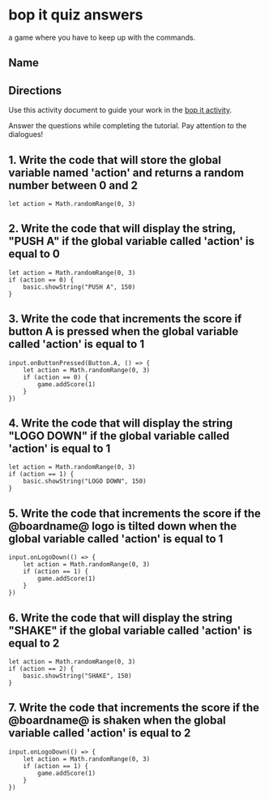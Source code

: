 # bop it quiz answers

a game where you have to keep up with the commands.

## Name

## Directions

Use this activity document to guide your work in the [bop it activity](/lessons/bop-it/activity).

Answer the questions while completing the tutorial. Pay attention to the dialogues!

## 1. Write the code that will store the global variable named 'action' and returns a random number between 0 and 2

```blocks
let action = Math.randomRange(0, 3)
```

## 2. Write the code that will display the string, "PUSH A" if the global variable called 'action' is equal to 0

```blocks
let action = Math.randomRange(0, 3)
if (action == 0) {
    basic.showString("PUSH A", 150)
}
```

## 3. Write the code that increments the score if button A is pressed when the global variable called 'action' is equal to 1

```blocks
input.onButtonPressed(Button.A, () => {
    let action = Math.randomRange(0, 3)
    if (action == 0) {
        game.addScore(1)
    }
})
```

## 4. Write the code that will display the string "LOGO DOWN" if the global variable called 'action' is equal to 1

```blocks
let action = Math.randomRange(0, 3)
if (action == 1) {
    basic.showString("LOGO DOWN", 150)
}
```

## 5. Write the code that increments the score if the @boardname@ logo is tilted down when the global variable called 'action' is equal to 1

```blocks
input.onLogoDown(() => {
    let action = Math.randomRange(0, 3)
    if (action == 1) {
        game.addScore(1)
    }
})
```

## 6. Write the code that will display the string "SHAKE" if the global variable called 'action' is equal to 2

```blocks
let action = Math.randomRange(0, 3)
if (action == 2) {
    basic.showString("SHAKE", 150)
}
```

## 7. Write the code that increments the score if the @boardname@ is shaken when the global variable called 'action' is equal to 2

```blocks
input.onLogoDown(() => {
    let action = Math.randomRange(0, 3)
    if (action == 1) {
        game.addScore(1)
    }
})
```
